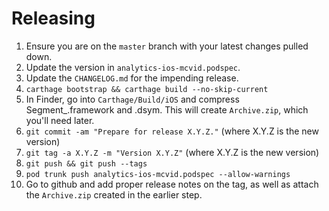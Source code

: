 Releasing
=========

 1. Ensure you are on the `master` branch with your latest changes pulled down.
 2. Update the version in `analytics-ios-mcvid.podspec`.
 3. Update the `CHANGELOG.md` for the impending release.
 4. `carthage bootstrap && carthage build --no-skip-current`
 5. In Finder, go into `Carthage/Build/iOS` and compress Segment_.framework and .dsym.
     This will create `Archive.zip`, which you'll need later.
 6. `git commit -am "Prepare for release X.Y.Z."` (where X.Y.Z is the new version)
 7. `git tag -a X.Y.Z -m "Version X.Y.Z"` (where X.Y.Z is the new version)
 8. `git push && git push --tags`
 9. `pod trunk push analytics-ios-mcvid.podspec --allow-warnings`
 10. Go to github and add proper release notes on the tag, as well as attach the 
       `Archive.zip` created in the earlier step.
